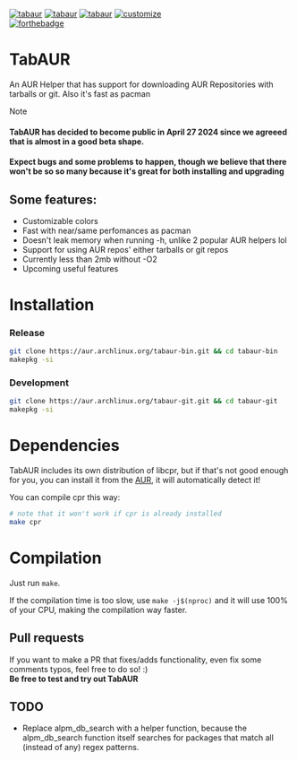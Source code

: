 [![tabaur](https://img.shields.io/aur/version/tabaur?color=1793d1&label=tabaur&logo=arch-linux&style=for-the-badge)](https://aur.archlinux.org/packages/tabaur/)
[![tabaur](https://img.shields.io/aur/version/tabaur-git?color=1793d1&label=tabaur-git&logo=arch-linux&style=for-the-badge)](https://aur.archlinux.org/packages/tabaur-git/)
[![tabaur](https://img.shields.io/aur/version/tabaur-bin?color=1793d1&label=tabaur-bin&logo=arch-linux&style=for-the-badge)](https://aur.archlinux.org/packages/tabaur-bin/)
[![customize](https://img.shields.io/badge/customize-your_colors-blue?color=5544ff&style=for-the-badge)](https://github.com/BurntRanch/TabAUR/tree/libalpm-test/predefined-themes)\
[![forthebadge](https://forthebadge.com/images/badges/works-on-my-machine.svg)](https://forthebadge.com)

# TabAUR
An AUR Helper that has support for downloading AUR Repositories with tarballs or git. Also it's fast as pacman

> [!NOTE]
> #### TabAUR has decided to become public in **April 27 2024** since we agreeed that is almost in a good beta shape.
> #### Expect bugs and some problems to happen, though we believe that there won't be so so many because it's great for both installing and upgrading

## Some features:
- Customizable colors
- Fast with near/same perfomances as pacman
- Doesn't leak memory when running -h, unlike 2 popular AUR helpers lol
- Support for using AUR repos' either tarballs or git repos
- Currently less than 2mb without -O2
- Upcoming useful features

# Installation
### Release
```bash
git clone https://aur.archlinux.org/tabaur-bin.git && cd tabaur-bin
makepkg -si
```
### Development
```bash
git clone https://aur.archlinux.org/tabaur-git.git && cd tabaur-git
makepkg -si
```

# Dependencies
TabAUR includes its own distribution of libcpr, but if that's not good enough for you, you can install it from the [AUR](https://aur.archlinux.org/packages/cpr), it will automatically detect it!

You can compile cpr this way:
```bash
# note that it won't work if cpr is already installed
make cpr
```

# Compilation
Just run `make`.

If the compilation time is too slow, use `make -j$(nproc)` and it will use 100% of your CPU, making the compilation way faster.

## Pull requests
If you want to make a PR that fixes/adds functionality, even fix some comments typos, feel free to do so! :)\
**Be free to test and try out TabAUR**

## TODO

- Replace alpm_db_search with a helper function, because the alpm_db_search function itself searches for packages that match all (instead of any) regex patterns.
